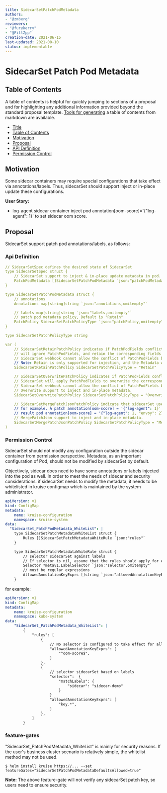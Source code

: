 ```yaml
---
title: SidecarSetPatchPodMetadata
authors:
- "@zmberg"
reviewers:
- "@furykerry"
- "@FillZpp"
creation-date: 2021-06-15
last-updated: 2021-08-10
status: implementable
---
```


# SidecarSet Patch Pod Metadata

## Table of Contents

A table of contents is helpful for quickly jumping to sections of a proposal and for highlighting
any additional information provided beyond the standard proposal template.
[Tools for generating](https://github.com/ekalinin/github-markdown-toc) a table of contents from markdown are available.

- [Title](#title)
- [Table of Contents](#table-of-contents)
- [Motivation](#motivation)
- [Proposal](#proposal)
- [API Definition](#api-definition)
- [Permission Control](#permission-control)

## Motivation
Some sidecar containers may require special configurations that take effect via annotations/labels. Thus, sidecarSet should support inject or in-place update these configurations.

**User Story:**
- log-agent sidecar container inject pod annotation[oom-score]='{"log-agent": 1}' to set sidecar oom score.

## Proposal
SidecarSet support patch pod annotations/labels, as follows:

### Api Definition
```yaml
// SidecarSetSpec defines the desired state of SidecarSet
type SidecarSetSpec struct {
    // SidecarSet support to inject & in-place update metadata in pod.
    PatchPodMetadata []SidecarSetPatchPodMetadata `json:"patchPodMetadata,omitempty"`
}

type SidecarSetPatchPodMetadata struct {
    // annotations
    Annotations map[string]string `json:"annotations,omitempty"`

    // labels map[string]string `json:"labels,omitempty"`
    // patch pod metadata policy, Default is "Retain"
    PatchPolicy SidecarSetPatchPolicyType `json:"patchPolicy,omitempty"`
}

type SidecarSetPatchPolicyType string

var (
    // SidecarSetRetainPatchPolicy indicates if PatchPodFields conflicts with Pod,
    // will ignore PatchPodFields, and retain the corresponding fields of pods.
    // SidecarSet webhook cannot allow the conflict of PatchPodFields between SidecarSets under this policy type.
    // Note: Retain is only supported for injection, and the Metadata will not be updated when upgrading the Sidecar Container in-place.
    SidecarSetRetainPatchPolicy SidecarSetPatchPolicyType = "Retain"

    // SidecarSetOverwritePatchPolicy indicates if PatchPodFields conflicts with Pod,
    // SidecarSet will apply PatchPodFields to overwrite the corresponding fields of pods.
    // SidecarSet webhook cannot allow the conflict of PatchPodFields between SidecarSets under this policy type.
    // Overwrite support to inject and in-place metadata.
    SidecarSetOverwritePatchPolicy SidecarSetPatchPolicyType = "Overwrite"

    // SidecarSetMergePatchJsonPatchPolicy indicate that sidecarSet use application/merge-patch+json to patch annotation value,
    // for example, A patch annotation[oom-score] = '{"log-agent": 1}' and B patch annotation[oom-score] = '{"envoy": 2}'
    // result pod annotation[oom-score] = '{"log-agent": 1, "envoy": 2}'
    // MergePatchJson support to inject and in-place metadata.
    SidecarSetMergePatchJsonPatchPolicy SidecarSetPatchPolicyType = "MergePatchJson"
)
```

### Permission Control
SidecarSet should not modify any configuration outside the sidecar container from permission perspective. Metadata, as an important configuration of Pod, should not be modified by sidecarSet by default.

Objectively, sidecar does need to have some annotations or labels injected into the pod as well. In order to meet the needs of sidecar and security considerations.
if sidecarSet needs to modify the metadata, it needs to be whitelisted in kruise configmap which is maintained by the system administrator.

```yaml
apiVersion: v1
kind: ConfigMap
metadata:
    name: kruise-configuration
    namespace: kruise-system
data:
  "SidecarSet_PatchPodMetadata_WhiteList": |
    type SidecarSetPatchMetadataWhiteList struct {
        Rules []SidecarSetPatchMetadataWhiteRule `json:"rules"`
    }

    type SidecarSetPatchMetadataWhiteRule struct {
        // selector sidecarSet against labels
        // If selector is nil, assume that the rules should apply for every sidecarSets
        Selector *metav1.LabelSelector `json:"selector,omitempty"`
        // must be regular expressions
        AllowedAnnotationKeyExprs []string `json:"allowedAnnotationKeyExprs"`
    }
```

for example:
```yaml
apiVersion: v1
kind: ConfigMap
metadata:
    name: kruise-configuration
    namespace: kube-system
data:
    "SidecarSet_PatchPodMetadata_WhiteList": |
        {
            "rules": [
                {
                    // No selector is configured to take effect for all SidecarSets
                    "allowedAnnotationKeyExprs": [
                        "^oom-score$",
                    ]
                },
                {
                    // selector sidecarSet based on labels
                    "selector":  {
                        "matchLabels": {
                            "sidecar": "sidecar-demo"
                        }
                    }
                    "allowedAnnotationKeyExprs": [
                        "key.*",
                    ]
                },
            ]
        }
```

### feature-gates
"SidecarSet_PatchPodMetadata_WhiteList" is mainly for security reasons. If the user's business cluster scenario is relatively simple, the whitelist method may not be used.
```shell
$ helm install kruise https://... --set featureGates="SidecarSetPatchPodMetadataDefaultsAllowed=true"
```
**Note:** The above feature-gate will not verify any sidecarSet patch key, so users need to ensure security.

